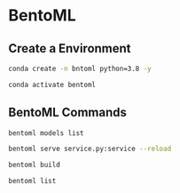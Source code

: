 # BentoML

## Create a Environment
```bash 
conda create -n bntoml python=3.8 -y 
```
```bash 
conda activate bentoml
```
## BentoML Commands 
``` bash 
bentoml models list
```
``` bash 
bentoml serve service.py:service --reload
```
``` bash 
bentoml build
```
``` bash 
bentoml list
```